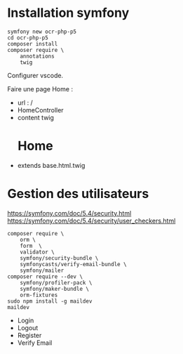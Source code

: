# Installation symfony

```shell
symfony new ocr-php-p5
cd ocr-php-p5
composer install
composer require \
    annotations
    twig
```

Configurer vscode.

Faire une page Home : 
* url : /
* HomeController
* content twig <h1>Home</h1>
* extends base.html.twig

# Gestion des utilisateurs

https://symfony.com/doc/5.4/security.html
https://symfony.com/doc/5.4/security/user_checkers.html

```shell
composer require \
    orm \
    form  \
    validator \
    symfony/security-bundle \
    symfonycasts/verify-email-bundle \
    symfony/mailer
composer require --dev \
    symfony/profiler-pack \
    symfony/maker-bundle \
    orm-fixtures 
sudo npm install -g maildev
maildev
```

* Login
* Logout
* Register
* Verify Email